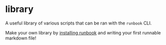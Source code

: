# library

A useful library of various scripts that can be ran with the `runbook` CLI.

Make your own library by [installing runbook](README.md#quickstart) and writing your first runnable markdown file!
